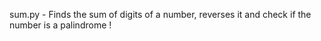 sum.py - Finds the sum of digits of a number, reverses it and check if the number is a palindrome !

